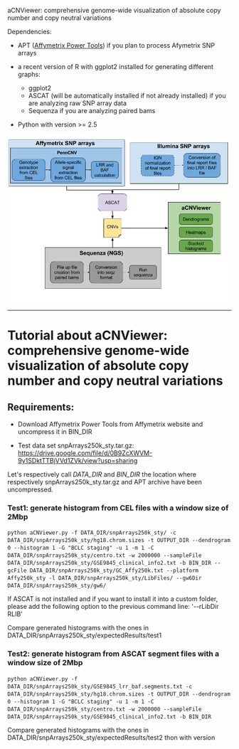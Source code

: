 aCNViewer: comprehensive genome-wide visualization of absolute copy number and copy neutral variations

Dependencies:

* APT ([Affymetrix Power Tools](http://www.affymetrix.com/estore/partners_programs/programs/developer/tools/powertools.affx#1_2)) if you plan to process Afymetrix SNP arrays

* a recent version of R with ggplot2 installed for generating different graphs:
  + ggplot2
  + ASCAT (will be automatically installed if not already installed) if you are analyzing raw SNP array data
  + Sequenza if you are analyzing paired bams

* Python with version >= 2.5


![Overview of CNViewer:](/img/aCNViewer.png?raw=true "Overview of aCNViewer")  


***


# Tutorial about aCNViewer: comprehensive genome-wide visualization of absolute copy number and copy neutral variations

## Requirements:


* Download Affymetrix Power Tools from Affymetrix website and uncompress it in BIN_DIR


* Test data set snpArrays250k_sty.tar.gz: https://drive.google.com/file/d/0B9ZcXWVM-9y1SDktTTBjVVd1ZVk/view?usp=sharing


Let's respectively call _DATA_DIR_ and _BIN_DIR_ the location where respectively snpArrays250k_sty.tar.gz and APT archive have been uncompressed.

### Test1: generate histogram from CEL files with a window size of 2Mbp
`python aCNViewer.py -f DATA_DIR/snpArrays250k_sty/ -c DATA_DIR/snpArrays250k_sty/hg18.chrom.sizes -t OUTPUT_DIR --dendrogram 0 --histogram 1 -G "BCLC staging" -u 1 -m 1 -C DATA_DIR/snpArrays250k_sty/centro.txt -w 2000000 --sampleFile DATA_DIR/snpArrays250k_sty/GSE9845_clinical_info2.txt -b BIN_DIR --gcFile DATA_DIR/snpArrays250k_sty/GC_Affy250k.txt --platform Affy250k_sty -l DATA_DIR/snpArrays250k_sty/LibFiles/ --gw6Dir DATA_DIR/snpArrays250k_sty/gw6/`

If ASCAT is not installed and if you want to install it into a custom folder, please add the following option to the previous command line: '--rLibDir RLIB'

Compare generated histograms with the ones in DATA_DIR/snpArrays250k_sty/expectedResults/test1


### Test2: generate histogram from ASCAT segment files with a window size of 2Mbp
`python aCNViewer.py -f DATA_DIR/snpArrays250k_sty/GSE9845_lrr_baf.segments.txt -c DATA_DIR/snpArrays250k_sty/hg18.chrom.sizes -t OUTPUT_DIR --dendrogram 0 --histogram 1 -G "BCLC staging" -u 1 -m 1 -C DATA_DIR/snpArrays250k_sty/centro.txt -w 2000000 --sampleFile DATA_DIR/snpArrays250k_sty/GSE9845_clinical_info2.txt -b BIN_DIR`

Compare generated histograms with the ones in DATA_DIR/snpArrays250k_sty/expectedResults/test2
thon with version 
